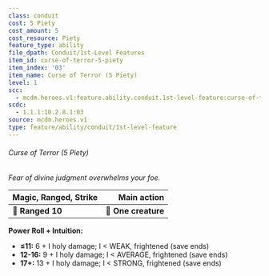 ```yaml
---
class: conduit
cost: 5 Piety
cost_amount: 5
cost_resource: Piety
feature_type: ability
file_dpath: Conduit/1st-Level Features
item_id: curse-of-terror-5-piety
item_index: '03'
item_name: Curse of Terror (5 Piety)
level: 1
scc:
  - mcdm.heroes.v1:feature.ability.conduit.1st-level-feature:curse-of-terror-5-piety
scdc:
  - 1.1.1:10.2.8.1:03
source: mcdm.heroes.v1
type: feature/ability/conduit/1st-level-feature
---
```


###### Curse of Terror (5 Piety)

*Fear of divine judgment overwhelms your foe.*

| **Magic, Ranged, Strike** |     **Main action** |
| ------------------------- | ------------------: |
| **📏 Ranged 10**          | **🎯 One creature** |

**Power Roll + Intuition:**

- **≤11:** 6 + I holy damage; I < WEAK, frightened (save ends)
- **12-16:** 9 + I holy damage; I < AVERAGE, frightened (save ends)
- **17+:** 13 + I holy damage; I < STRONG, frightened (save ends)
